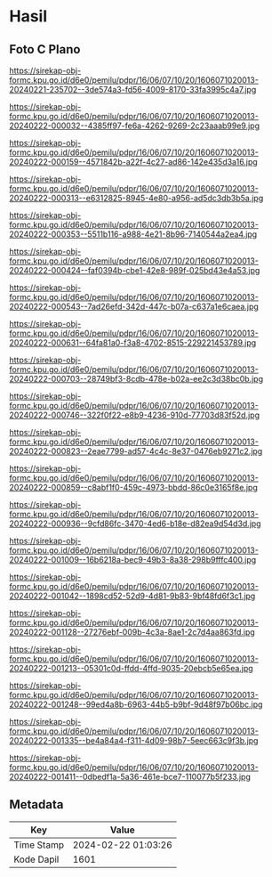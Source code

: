 # Hasil

## Foto C Plano

https://sirekap-obj-formc.kpu.go.id/d6e0/pemilu/pdpr/16/06/07/10/20/1606071020013-20240221-235702--3de574a3-fd56-4009-8170-33fa3995c4a7.jpg

https://sirekap-obj-formc.kpu.go.id/d6e0/pemilu/pdpr/16/06/07/10/20/1606071020013-20240222-000032--4385ff97-fe6a-4262-9269-2c23aaab99e9.jpg

https://sirekap-obj-formc.kpu.go.id/d6e0/pemilu/pdpr/16/06/07/10/20/1606071020013-20240222-000159--4571842b-a22f-4c27-ad86-142e435d3a16.jpg

https://sirekap-obj-formc.kpu.go.id/d6e0/pemilu/pdpr/16/06/07/10/20/1606071020013-20240222-000313--e6312825-8945-4e80-a956-ad5dc3db3b5a.jpg

https://sirekap-obj-formc.kpu.go.id/d6e0/pemilu/pdpr/16/06/07/10/20/1606071020013-20240222-000353--5511b116-a988-4e21-8b96-7140544a2ea4.jpg

https://sirekap-obj-formc.kpu.go.id/d6e0/pemilu/pdpr/16/06/07/10/20/1606071020013-20240222-000424--faf0394b-cbe1-42e8-989f-025bd43e4a53.jpg

https://sirekap-obj-formc.kpu.go.id/d6e0/pemilu/pdpr/16/06/07/10/20/1606071020013-20240222-000543--7ad26efd-342d-447c-b07a-c637a1e6caea.jpg

https://sirekap-obj-formc.kpu.go.id/d6e0/pemilu/pdpr/16/06/07/10/20/1606071020013-20240222-000631--64fa81a0-f3a8-4702-8515-229221453789.jpg

https://sirekap-obj-formc.kpu.go.id/d6e0/pemilu/pdpr/16/06/07/10/20/1606071020013-20240222-000703--28749bf3-8cdb-478e-b02a-ee2c3d38bc0b.jpg

https://sirekap-obj-formc.kpu.go.id/d6e0/pemilu/pdpr/16/06/07/10/20/1606071020013-20240222-000746--322f0f22-e8b9-4236-910d-77703d83f52d.jpg

https://sirekap-obj-formc.kpu.go.id/d6e0/pemilu/pdpr/16/06/07/10/20/1606071020013-20240222-000823--2eae7799-ad57-4c4c-8e37-0476eb9271c2.jpg

https://sirekap-obj-formc.kpu.go.id/d6e0/pemilu/pdpr/16/06/07/10/20/1606071020013-20240222-000859--c8abf1f0-459c-4973-bbdd-86c0e3165f8e.jpg

https://sirekap-obj-formc.kpu.go.id/d6e0/pemilu/pdpr/16/06/07/10/20/1606071020013-20240222-000936--9cfd86fc-3470-4ed6-b18e-d82ea9d54d3d.jpg

https://sirekap-obj-formc.kpu.go.id/d6e0/pemilu/pdpr/16/06/07/10/20/1606071020013-20240222-001009--16b6218a-bec9-49b3-8a38-298b9fffc400.jpg

https://sirekap-obj-formc.kpu.go.id/d6e0/pemilu/pdpr/16/06/07/10/20/1606071020013-20240222-001042--1898cd52-52d9-4d81-9b83-9bf48fd6f3c1.jpg

https://sirekap-obj-formc.kpu.go.id/d6e0/pemilu/pdpr/16/06/07/10/20/1606071020013-20240222-001128--27276ebf-009b-4c3a-8ae1-2c7d4aa863fd.jpg

https://sirekap-obj-formc.kpu.go.id/d6e0/pemilu/pdpr/16/06/07/10/20/1606071020013-20240222-001213--05301c0d-ffdd-4ffd-9035-20ebcb5e65ea.jpg

https://sirekap-obj-formc.kpu.go.id/d6e0/pemilu/pdpr/16/06/07/10/20/1606071020013-20240222-001248--99ed4a8b-6963-44b5-b9bf-9d48f97b06bc.jpg

https://sirekap-obj-formc.kpu.go.id/d6e0/pemilu/pdpr/16/06/07/10/20/1606071020013-20240222-001335--be4a84a4-f311-4d09-98b7-5eec663c9f3b.jpg

https://sirekap-obj-formc.kpu.go.id/d6e0/pemilu/pdpr/16/06/07/10/20/1606071020013-20240222-001411--0dbedf1a-5a36-461e-bce7-110077b5f233.jpg


## Metadata

| Key        | Value               |
| ---------- | ------------------- |
| Time Stamp | 2024-02-22 01:03:26 |
| Kode Dapil | 1601                |



